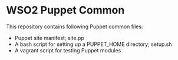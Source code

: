 # WSO2 Puppet Common

This repository contains following Puppet common files:
- Puppet site manifest; site.pp
- A bash script for setting up a PUPPET_HOME directory; setup.sh
- A vagrant script for testing Puppet modules
